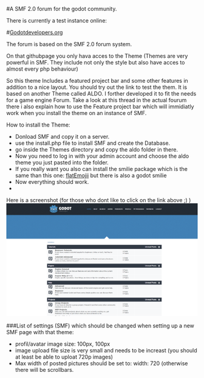 #A SMF 2.0 forum for the godot community.

There is currently a test instance online:

#[Godotdevelopers.org](http://www.godotdevelopers.org)

The forum is based on the SMF 2.0 forum system.

On that githubpage you only hava acces to the Theme (Themes are very powerful in SMF. They include not only the style but also have acces to almost every php behaviour)

So this theme Includes a featured project bar and some other features in addition to a nice layout.
You should try out the link to test the them. 
It is based on another Theme called ALDO. I forther developed it to fit the needs for a game engine Forum.
Take a look at this thread in the actual fourum there i also explain how to use the Feature project bar which will immidiatly work when you install the theme on an instance of SMF.

How to install the Theme:
 - Donload SMF and copy it on a server.
 - use the install.php file to install SMF and create the Database.
 - go inside the Themes directory and copy the aldo folder in there.
 - Now you need to log in with your admin account and choose the aldo theme you just pasted into the folder.
 - If you really want you also can install the smilie package which is the same than this one: [flatEmojii](http://custom.simplemachines.org/mods/index.php?mod=4049) but there is also a godot smilie
 - Now everything should work.
 - 
Here is a screenshot (for those who dont like to click on the link above ;) )
![Image of The Website](https://github.com/toger5/godotdevs-Forum/blob/master/Themes/aldo/images/screnshotpage1.png)

###List of settings (SMF) which should be changed when setting up a new SMF page with that theme:
 - profil/avatar image size: 100px, 100px
 - image upload file size is very small and needs to be increast (you should at least be able to uploat 720p images)
 - Max width of posted pictures should be set to:    width: 720 (otherwise there will be scrollbars.
 

